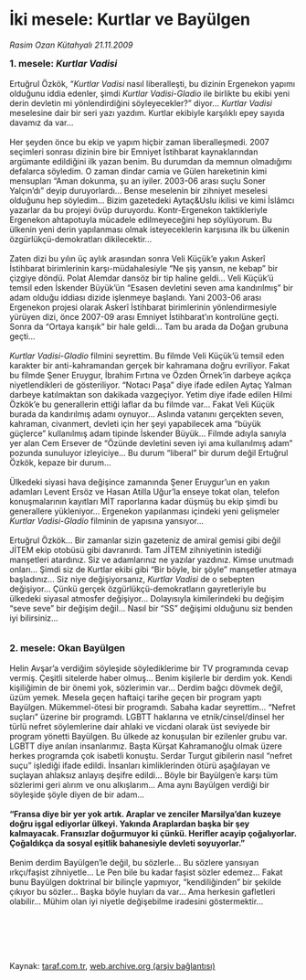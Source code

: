 # İki mesele: Kurtlar ve Bayülgen

*Rasim Ozan Kütahyalı 21.11.2009*

<div class="taraf_structure_2col_1zq">
<div class="margen_n">



 <p><b><font size="3">1. mesele: <i>Kurtlar Vadisi</i></font></b> <br/><br/>Ertuğrul Özkök, “<i>Kurtlar Vadisi</i> nasıl liberalleşti, bu dizinin Ergenekon yapımı olduğunu iddia edenler, şimdi <i>Kurtlar Vadisi-Gladio</i> ile birlikte bu ekibi yeni derin devletin mi yönlendirdiğini söyleyecekler?” diyor... <i>Kurtlar Vadisi</i> meselesine dair bir seri yazı yazdım. Kurtlar ekibiyle karşılıklı epey sayıda davamız da var... <br/><br/>Her şeyden önce bu ekip ve yapım hiçbir zaman liberalleşmedi. 2007 seçimleri sonrası dizinin bire bir Emniyet İstihbarat kaynaklarından argümante edildiğini ilk yazan benim. Bu durumdan da memnun olmadığımı defalarca söyledim. O zaman dindar camia ve Gülen hareketinin kimi mensupları “Aman dokunma, şu an iyiler. 2003-06 arası suçlu Soner Yalçın’dı” deyip duruyorlardı... Bense meselenin bir zihniyet meselesi olduğunu hep söyledim... Bizim gazetedeki Aytaç&amp;Uslu ikilisi ve kimi İslâmcı yazarlar da bu projeyi övüp duruyordu. Kontr-Ergenekon taktikleriyle Ergenekon ahtapotuyla mücadele edilmeyeceğini hep söylüyorum. Bu ülkenin yeni derin yapılanması olmak isteyeceklerin karşısına ilk bu ülkenin özgürlükçü-demokratları dikilecektir... <br/><br/>Zaten dizi bu yılın üç aylık arasından sonra Veli Küçük’e yakın Askerî İstihbarat birimlerinin karşı-müdahalesiyle “Ne şiş yansın, ne kebap” bir çizgiye döndü. Polat Alemdar dansöz bir tip haline geldi... Veli Küçük’ü temsil eden İskender Büyük’ün “Esasen devletini seven ama kandırılmış” bir adam olduğu iddiası dizide işlenmeye başlandı. Yani 2003-06 arası Ergenekon projesi olarak Askerî İstihbarat birimlerinin yönlendirmesiyle yürüyen dizi, önce 2007-09 arası Emniyet İstihbarat’ın kontrolüne geçti. Sonra da “Ortaya karışık” bir hale geldi... Tam bu arada da Doğan grubuna geçti...<i> <br/><br/>Kurtlar Vadisi-Gladio</i> filmini seyrettim. Bu filmde Veli Küçük’ü temsil eden karakter bir anti-kahramandan gerçek bir kahramana doğru evriliyor. Fakat bu filmde Şener Eruygur, İbrahim Fırtına ve Özden Örnek’in darbeye açıkça niyetlendikleri de gösteriliyor. “Notacı Paşa” diye ifade edilen Aytaç Yalman darbeye katılmaktan son dakikada vazgeçiyor. Yetim diye ifade edilen Hilmi Özkök’e bu generallerin ettiği laflar da bu filmde var... Fakat Veli Küçük burada da kandırılmış adamı oynuyor... Aslında vatanını gerçekten seven, kahraman, civanmert, devleti için her şeyi yapabilecek ama “büyük güçlerce” kullanılmış adam tipinde İskender Büyük... Filmde adıyla sanıyla yer alan Cem Ersever de “Özünde devletini seven iyi ama kullanılmış adam” pozunda sunuluyor izleyiciye... Bu durum “liberal” bir durum değil Ertuğrul Özkök, kepaze bir durum... <br/><br/>Ülkedeki siyasi hava değişince zamanında Şener Eruygur’un en yakın adamları Levent Ersöz ve Hasan Atilla Uğur’la enseye tokat olan, telefon konuşmalarının kayıtları MİT raporlarına kadar düşmüş bu ekip şimdi bu generallere yükleniyor... Ergenekon yapılanması içindeki yeni gelişmeler <i>Kurtlar Vadisi-Gladio</i> filminin de yapısına yansıyor... <br/><br/>Ertuğrul Özkök... Bir zamanlar sizin gazeteniz de amiral gemisi gibi değil JİTEM ekip otobüsü gibi davranırdı. Tam JİTEM zihniyetinin istediği manşetleri atardınız. Siz ve adamlarınız ne yazılar yazdınız. Kimse unutmadı onları... Şimdi siz de Kurtlar ekibi gibi “Bir böyle, bir şöyle” manşetler atmaya başladınız... Siz niye değişiyorsanız, <i>Kurtlar Vadisi</i> de o sebepten değişiyor... Çünkü gerçek özgürlükçü-demokratların gayretleriyle bu ülkedeki siyasal atmosfer değişiyor... Dolayısıyla kimilerindeki bu değişim “seve seve” bir değişim değil... Nasıl bir “SS” değişimi olduğunu siz benden iyi bilirsiniz...<b> <br/><br/><br/><font size="3">2. mesele: Okan Bayülgen</font></b> <br/><br/>Helin Avşar’a verdiğim söyleşide söylediklerime bir TV programında cevap vermiş. Çeşitli sitelerde haber olmuş... Benim kişilerle bir derdim yok. Kendi kişiliğimin de bir önemi yok, sözlerimin var... Derdim bağcı dövmek değil, üzüm yemek. Mesela geçen haftaiçi tarihe geçen bir program yaptı Bayülgen. Mükemmel-ötesi bir programdı. Sabaha kadar seyrettim... “Nefret suçları” üzerine bir programdı. LGBTT haklarına ve etnik/cinsel/dinsel her türlü nefret söylemlerine dair ahlaki ve vicdani olarak üst seviyede bir program yönetti Bayülgen. Bu ülkede az konuşulan bir ezilenler grubu var. LGBTT diye anılan insanlarımız. Başta Kürşat Kahramanoğlu olmak üzere herkes programda çok isabetli konuştu. Serdar Turgut gibilerin nasıl “nefret suçu” işlediği ifade edildi. İnsanları kimliklerinden ötürü aşağılayan ve suçlayan ahlaksız anlayış deşifre edildi... Böyle bir Bayülgen’e karşı tüm sözlerimi geri alırım ve onu alkışlarım... Ama aynı Bayülgen verdiği bir söyleşide şöyle diyen de bir adam...<b> <br/><br/>“Fransa diye bir yer yok artık. Araplar ve zenciler Marsilya’dan kuzeye doğru işgal ediyorlar ülkeyi. Yakında Araplardan başka bir şey kalmayacak. Fransızlar doğurmuyor ki çünkü. Herifler acayip çoğalıyorlar. Çoğaldıkça da sosyal eşitlik bahanesiyle devleti soyuyorlar.”</b> <br/><br/>Benim derdim Bayülgen’le değil, bu sözlerle... Bu sözlere yansıyan ırkçı/faşist zihniyetle... Le Pen bile bu kadar faşist sözler edemez... Fakat bunu Bayülgen doktrinal bir bilinçle yapmıyor, “kendiliğinden” bir şekilde çıkıyor bu sözler... Başka böyle huyları da var... Ama herkesin gafletleri olabilir... Mühim olan iyi niyetle değişebilme iradesini göstermektir...</p>
<br/>
<br/>
<br/>



<br/>


<div id="taraf_not">
</div>

</div>


</div>

Kaynak: [taraf.com.tr](http://taraf.com.tr:80/makale/8616.htm), [web.archive.org (arşiv bağlantısı)](http://web.archive.org/web/20091124110151/http://taraf.com.tr:80/makale/8616.htm)
